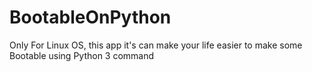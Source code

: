 # BootableOnPython
Only For Linux OS, this app it's can make your life easier to make some Bootable using Python 3 command
